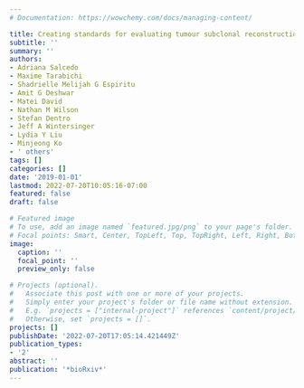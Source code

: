 ```yaml
---
# Documentation: https://wowchemy.com/docs/managing-content/

title: Creating standards for evaluating tumour subclonal reconstruction
subtitle: ''
summary: ''
authors:
- Adriana Salcedo
- Maxime Tarabichi
- Shadrielle Melijah G Espiritu
- Amit G Deshwar
- Matei David
- Nathan M Wilson
- Stefan Dentro
- Jeff A Wintersinger
- Lydia Y Liu
- Minjeong Ko
- ' others'
tags: []
categories: []
date: '2019-01-01'
lastmod: 2022-07-20T10:05:16-07:00
featured: false
draft: false

# Featured image
# To use, add an image named `featured.jpg/png` to your page's folder.
# Focal points: Smart, Center, TopLeft, Top, TopRight, Left, Right, BottomLeft, Bottom, BottomRight.
image:
  caption: ''
  focal_point: ''
  preview_only: false

# Projects (optional).
#   Associate this post with one or more of your projects.
#   Simply enter your project's folder or file name without extension.
#   E.g. `projects = ["internal-project"]` references `content/project/deep-learning/index.md`.
#   Otherwise, set `projects = []`.
projects: []
publishDate: '2022-07-20T17:05:14.421449Z'
publication_types:
- '2'
abstract: ''
publication: '*bioRxiv*'
---
```

